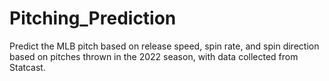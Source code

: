 # Pitching_Prediction
Predict the MLB pitch based on release speed, spin rate, and spin direction based on pitches thrown in the 2022 season, with data collected from Statcast.
